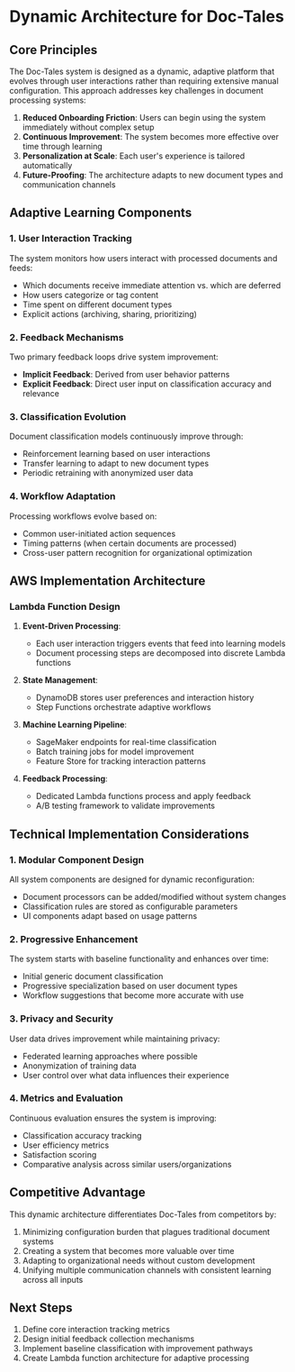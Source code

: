 # Dynamic Architecture for Doc-Tales

## Core Principles

The Doc-Tales system is designed as a dynamic, adaptive platform that evolves through user interactions rather than requiring extensive manual configuration. This approach addresses key challenges in document processing systems:

1. **Reduced Onboarding Friction**: Users can begin using the system immediately without complex setup
2. **Continuous Improvement**: The system becomes more effective over time through learning
3. **Personalization at Scale**: Each user's experience is tailored automatically
4. **Future-Proofing**: The architecture adapts to new document types and communication channels

## Adaptive Learning Components

### 1. User Interaction Tracking

The system monitors how users interact with processed documents and feeds:
- Which documents receive immediate attention vs. which are deferred
- How users categorize or tag content
- Time spent on different document types
- Explicit actions (archiving, sharing, prioritizing)

### 2. Feedback Mechanisms

Two primary feedback loops drive system improvement:
- **Implicit Feedback**: Derived from user behavior patterns
- **Explicit Feedback**: Direct user input on classification accuracy and relevance

### 3. Classification Evolution

Document classification models continuously improve through:
- Reinforcement learning based on user interactions
- Transfer learning to adapt to new document types
- Periodic retraining with anonymized user data

### 4. Workflow Adaptation

Processing workflows evolve based on:
- Common user-initiated action sequences
- Timing patterns (when certain documents are processed)
- Cross-user pattern recognition for organizational optimization

## AWS Implementation Architecture

### Lambda Function Design

1. **Event-Driven Processing**:
   - Each user interaction triggers events that feed into learning models
   - Document processing steps are decomposed into discrete Lambda functions

2. **State Management**:
   - DynamoDB stores user preferences and interaction history
   - Step Functions orchestrate adaptive workflows

3. **Machine Learning Pipeline**:
   - SageMaker endpoints for real-time classification
   - Batch training jobs for model improvement
   - Feature Store for tracking interaction patterns

4. **Feedback Processing**:
   - Dedicated Lambda functions process and apply feedback
   - A/B testing framework to validate improvements

## Technical Implementation Considerations

### 1. Modular Component Design

All system components are designed for dynamic reconfiguration:
- Document processors can be added/modified without system changes
- Classification rules are stored as configurable parameters
- UI components adapt based on usage patterns

### 2. Progressive Enhancement

The system starts with baseline functionality and enhances over time:
- Initial generic document classification
- Progressive specialization based on user document types
- Workflow suggestions that become more accurate with use

### 3. Privacy and Security

User data drives improvement while maintaining privacy:
- Federated learning approaches where possible
- Anonymization of training data
- User control over what data influences their experience

### 4. Metrics and Evaluation

Continuous evaluation ensures the system is improving:
- Classification accuracy tracking
- User efficiency metrics
- Satisfaction scoring
- Comparative analysis across similar users/organizations

## Competitive Advantage

This dynamic architecture differentiates Doc-Tales from competitors by:
1. Minimizing configuration burden that plagues traditional document systems
2. Creating a system that becomes more valuable over time
3. Adapting to organizational needs without custom development
4. Unifying multiple communication channels with consistent learning across all inputs

## Next Steps

1. Define core interaction tracking metrics
2. Design initial feedback collection mechanisms
3. Implement baseline classification with improvement pathways
4. Create Lambda function architecture for adaptive processing
